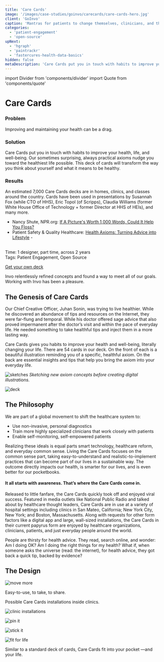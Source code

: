 ```yaml
---
title: 'Care Cards'
image: '/images/case-studies/goinvo/carecards/care-cards-hero.jpg'
client: 'GoInvo'
caption: 'Mantras for patients to change themselves, clinicians, and the healthcare system.'
categories:
  - 'patient-engagement'
  - 'open-source'
upNext:
  - 'hgraph'
  - 'paintrackr'
  - 'fastercures-health-data-basics'
hidden: false
metaDescription: 'Care Cards put you in touch with habits to improve your health, life, and well-being.'
---
```


import Divider from 'components/divider'
import Quote from 'components/quote'

# Care Cards

### Problem

Improving and maintaining your health can be a drag.

### Solution

Care Cards put you in touch with habits to improve your health, life, and well-being. Our sometimes surprising, always practical axioms nudge you toward the healthiest life possible. This deck of cards will transform the way you think about yourself and what it means to be healthy.

### Results

An estimated 7,000 Care Cards decks are in homes, clinics, and classes around the country. Cards have been used in presentations by Susannah Fox (while CTO of HHS), Eric Topol (of Scripps), Claudia Williams (former White House Office of Technology + former Director at HHS of HEIs), and many more.

- Nancy Shute, NPR.org: [If A Picture's Worth 1,000 Words, Could It Help You Floss?](http://www.npr.org/blogs/health/2014/03/28/295734262/if-a-pictures-worth-1-000-words-could-it-help-you-floss)
- Patient Safety & Quality Healthcare: [Health Axioms: Turning Advice into Lifestyle](http://psqh.com/news-health-axioms-turning-advice-into-lifestyle) -

<br/><span class="text--uppercase text--gray text--bold text--spacing text--md">Time:</span> 1 designer, part time, across 2 years
<br /><span class="text--uppercase text--gray text--bold text--spacing text--md">Tags:</span> Patient Engagement, Open Source

<div class="container container--justify-center"><a href="http://www.carecards.me" class="button button--primary button--lg margin-top--double margin-bottom--half ">Get your own deck</a></div>

<Quote quotee="Roni Zeiger, MD" quoteeSub="former Chief Health Strategist at Google, co-founder of Smart Patients">Invo relentlessly refined concepts and found a way to meet all of our goals. Working with Invo has been a pleasure.</Quote>

## The Genesis of Care Cards

Our Chief Creative Officer, Juhan Sonin, was trying to live healthier. While he discovered an abundance of tips and resources on the Internet, they were far-flung and temporal. While his doctor offered sage advice that also proved impermanent after the doctor’s visit and within the pace of everyday life. He needed something to take healthful tips and inject them in a more lasting way.

Care Cards gives you habits to improve your health and well-being, literally changing your life. There are 54 cards in our deck. On the front of each is a beautiful illustration reminding you of a specific, healthful axiom. On the back are essential insights and tips that help you bring the axiom into your everyday life.

![sketches](/images/case-studies/goinvo/carecards/care-cards-sketches.jpg)
_Sketching new axiom concepts before creating digital illustrations._

![deck](/images/case-studies/goinvo/carecards/care-cards-twirled.jpg)

<Divider />

## The Philosophy

We are part of a global movement to shift the healthcare system to:

- Use non-invasive, personal diagnostics
- Train more highly specialized clinicians that work closely with patients
- Enable self-monitoring, self-empowered patients

Realizing these ideals is equal parts smart technology, healthcare reform, and everyday common sense. Living the Care Cards focuses on the common sense part, taking easy-to-understand and realistic-to-implement practices that can become part of our lives in a sustainable way. The outcome directly impacts our health, is smarter for our lives, and is even better for our pocketbooks.

#### It all starts with awareness. That’s where the Care Cards come in.

Released to little fanfare, the Care Cards quickly took off and enjoyed viral success. Featured in media outlets like National Public Radio and talked about by healthcare thought leaders, Care Cards are in use at a variety of hospital settings including clinics in San Mateo, California; New York City, New York; and Boston, Massachusetts. Along with requests for other form factors like a digital app and large, wall-sized installations, the Care Cards in their current papyrus form are enjoyed by healthcare organizations, clinicians, patients, and just everyday people around the world.

<Quote quotee="Susannah Fox" quoteeSub="Digital Health Strategist">People are thirsty for health advice. They read, search online, and wonder: Am I doing OK? Am I doing the right things for my health? What if, when someone asks the universe (read: the internet), for health advice, they got back a quick tip, backed by evidence?</Quote>

## The Design

![move more](/images/case-studies/goinvo/carecards/care-cards-move-more.jpg)

Easy-to-use, to take, to share.

Possible Care Cards installations inside clinics.

![clinic installations](/images/case-studies/goinvo/carecards/care-cards-office-mockups.jpg)

![pin it](/images/case-studies/goinvo/carecards/care-cards-bulletin-board.jpg)

![stick it](/images/case-studies/goinvo/carecards/care-cards-refrigerator.jpg)

![fit for life](/images/case-studies/goinvo/carecards/care-cards-kid-holding-card.jpg)

Similar to a standard deck of cards, Care Cards fit into your pocket &mdash;and your life.
